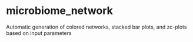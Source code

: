 # microbiome_network
Automatic generation of colored networks, stacked bar plots, and zc-plots based on input parameters 
